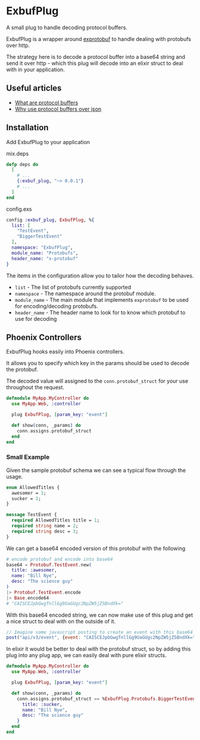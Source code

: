 ExbufPlug
========

A small plug to handle decoding protocol buffers.

ExbufPlug is a wrapper around [exprotobuf](https://github.com/bitwalker/exprotobuf) to handle dealing with
protobufs over http.

The strategy here is to decode a protocol buffer into a base64 string and send it over http - which this plug will
decode into an elixir struct to deal with in your application.

## Useful articles

* [What are protocol buffers](https://developers.google.com/protocol-buffers/)
* [Why use protocol buffers over json](http://blog.codeclimate.com/blog/2014/06/05/choose-protocol-buffers/)

## Installation

Add ExbufPlug to your application

mix.deps

```elixir
defp deps do
  [
    # ...
    {:exbuf_plug, "~> 0.0.1"}
    # ...
  ]
end
```

config.exs

```elixir
config :exbuf_plug, ExbufPlug, %{
  list: [
    "TestEvent",
    "BiggerTestEvent"
  ],
  namespace: "ExbufPlug",
  module_name: "Protobufs",
  header_name: "x-protobuf"
}
```

The items in the configuration allow you to tailor how the decoding behaves.

* `list` - The list of protobufs currently supported
* `namespace` - The namespace around the protobuf module.
* `module_name` - The main module that implements `exprotobuf` to be used for encoding/decoding protobufs.
* `header_name` - The header name to look for to know which protobuf to use for decoding


## Phoenix Controllers

ExbufPlug hooks easily into Phoenix controllers.

It allows you to specify which key in the params should be used to decode the protobuf.

The decoded value will assigned to the `conn.protobuf_struct` for your use throughout the request.

```elixir
defmodule MyApp.MyController do
  use MyApp.Web, :controller

  plug ExbufPlug, [param_key: "event"]

  def show(conn, _params) do
    conn.assigns.protobuf_struct
  end
end
```

### Small Example

Given the sample protobuf schema we can see a typical flow through the usage.

```proto
enum AllowedTitles {
  awesomer = 1;
  sucker = 2;
}

message TestEvent {
  required AllowedTitles title = 1;
  required string name = 2;
  required string desc = 3;
}
```

We can get a base64 encoded version of this protobuf with the following

```elixir
# encode protobuf and encode into base64
base64 = Protobuf.TestEvent.new(
  title: :awesomer,
  name: "Bill Nye",
  desc: "The science guy"
)
|> Protobuf.TestEvent.encode
|> Base.encode64
# "CAISCEJpbGwgTnllGg9UaGUgc2NpZW5jZSBndXk="
```

With this base64 encoded string, we can now make use of this plug and get a nice struct to deal with
on the outside of it.

```js
// Imagine some javascript posting to create an event with this base64 string
post("api/v3/event", {event: "CAISCEJpbGwgTnllGg9UaGUgc2NpZW5jZSBndXk="})
```

In elixir it would be better to deal with the protobuf struct, so by adding this plug into any plug app, we can easily deal with
pure elixir structs.

```elixir
defmodule MyApp.MyController do
  use MyApp.Web, :controller

  plug ExbufPlug, [param_key: "event"]

  def show(conn, _params) do
    conn.assigns.protobuf_struct == %ExbufPlug.Protobufs.BiggerTestEvent{
      title: :sucker,
      name: "Bill Nye",
      desc: "The science guy"
    }
  end
end
```
